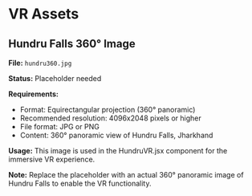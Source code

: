 # VR Assets

## Hundru Falls 360° Image

**File:** `hundru360.jpg`

**Status:** Placeholder needed

**Requirements:**
- Format: Equirectangular projection (360° panoramic)
- Recommended resolution: 4096x2048 pixels or higher
- File format: JPG or PNG
- Content: 360° panoramic view of Hundru Falls, Jharkhand

**Usage:**
This image is used in the HundruVR.jsx component for the immersive VR experience.

**Note:**
Replace the placeholder with an actual 360° panoramic image of Hundru Falls to enable the VR functionality.
